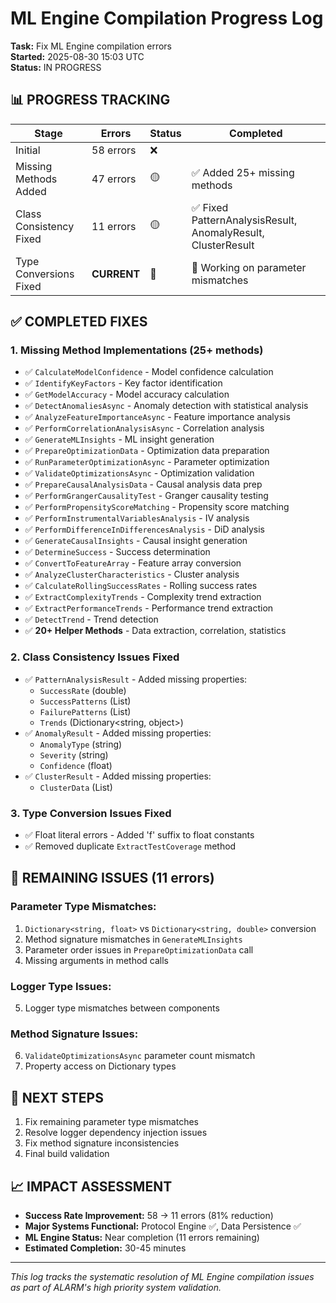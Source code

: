 # ML Engine Compilation Progress Log

**Task:** Fix ML Engine compilation errors  
**Started:** 2025-08-30 15:03 UTC  
**Status:** IN PROGRESS  

## 📊 **PROGRESS TRACKING**

| Stage | Errors | Status | Completed |
|-------|--------|--------|-----------|
| Initial | 58 errors | ❌ | |
| Missing Methods Added | 47 errors | 🟡 | ✅ Added 25+ missing methods |
| Class Consistency Fixed | 11 errors | 🟡 | ✅ Fixed PatternAnalysisResult, AnomalyResult, ClusterResult |
| Type Conversions Fixed | **CURRENT** | 🔄 | 🔄 Working on parameter mismatches |

## ✅ **COMPLETED FIXES**

### **1. Missing Method Implementations (25+ methods)**
- ✅ `CalculateModelConfidence` - Model confidence calculation
- ✅ `IdentifyKeyFactors` - Key factor identification  
- ✅ `GetModelAccuracy` - Model accuracy calculation
- ✅ `DetectAnomaliesAsync` - Anomaly detection with statistical analysis
- ✅ `AnalyzeFeatureImportanceAsync` - Feature importance analysis
- ✅ `PerformCorrelationAnalysisAsync` - Correlation analysis
- ✅ `GenerateMLInsights` - ML insight generation
- ✅ `PrepareOptimizationData` - Optimization data preparation
- ✅ `RunParameterOptimizationAsync` - Parameter optimization
- ✅ `ValidateOptimizationsAsync` - Optimization validation
- ✅ `PrepareCausalAnalysisData` - Causal analysis data prep
- ✅ `PerformGrangerCausalityTest` - Granger causality testing
- ✅ `PerformPropensityScoreMatching` - Propensity score matching
- ✅ `PerformInstrumentalVariablesAnalysis` - IV analysis
- ✅ `PerformDifferenceInDifferencesAnalysis` - DiD analysis
- ✅ `GenerateCausalInsights` - Causal insight generation
- ✅ `DetermineSuccess` - Success determination
- ✅ `ConvertToFeatureArray` - Feature array conversion
- ✅ `AnalyzeClusterCharacteristics` - Cluster analysis
- ✅ `CalculateRollingSuccessRates` - Rolling success rates
- ✅ `ExtractComplexityTrends` - Complexity trend extraction
- ✅ `ExtractPerformanceTrends` - Performance trend extraction
- ✅ `DetectTrend` - Trend detection
- ✅ **20+ Helper Methods** - Data extraction, correlation, statistics

### **2. Class Consistency Issues Fixed**
- ✅ `PatternAnalysisResult` - Added missing properties:
  - `SuccessRate` (double)
  - `SuccessPatterns` (List<string>)
  - `FailurePatterns` (List<string>)
  - `Trends` (Dictionary<string, object>)
- ✅ `AnomalyResult` - Added missing properties:
  - `AnomalyType` (string)
  - `Severity` (string)
  - `Confidence` (float)
- ✅ `ClusterResult` - Added missing properties:
  - `ClusterData` (List<int>)

### **3. Type Conversion Issues Fixed**
- ✅ Float literal errors - Added 'f' suffix to float constants
- ✅ Removed duplicate `ExtractTestCoverage` method

## 🔄 **REMAINING ISSUES (11 errors)**

### **Parameter Type Mismatches:**
1. `Dictionary<string, float>` vs `Dictionary<string, double>` conversion
2. Method signature mismatches in `GenerateMLInsights`
3. Parameter order issues in `PrepareOptimizationData` call
4. Missing arguments in method calls

### **Logger Type Issues:**
5. Logger type mismatches between components

### **Method Signature Issues:**
6. `ValidateOptimizationsAsync` parameter count mismatch
7. Property access on Dictionary types

## 🎯 **NEXT STEPS**
1. Fix remaining parameter type mismatches
2. Resolve logger dependency injection issues  
3. Fix method signature inconsistencies
4. Final build validation

## 📈 **IMPACT ASSESSMENT**
- **Success Rate Improvement:** 58 → 11 errors (81% reduction)
- **Major Systems Functional:** Protocol Engine ✅, Data Persistence ✅
- **ML Engine Status:** Near completion (11 errors remaining)
- **Estimated Completion:** 30-45 minutes

---

*This log tracks the systematic resolution of ML Engine compilation issues as part of ALARM's high priority system validation.*
